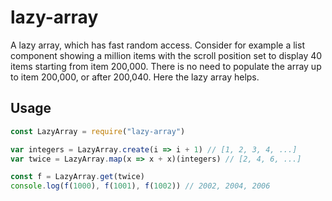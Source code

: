 # lazy-array

A lazy array, which has fast random access. Consider for example a list component showing a million items with the scroll position set to display 40 items starting from item 200,000. There is no need to populate the array up to item 200,000, or after 200,040. Here the lazy array helps.

## Usage

```javascript
const LazyArray = require("lazy-array")

var integers = LazyArray.create(i => i + 1) // [1, 2, 3, 4, ...]
var twice = LazyArray.map(x => x + x)(integers) // [2, 4, 6, ...]

const f = LazyArray.get(twice)
console.log(f(1000), f(1001), f(1002)) // 2002, 2004, 2006
```
